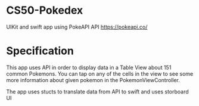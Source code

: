 # CS50-Pokedex

UIKit and swift app using PokeAPI API https://pokeapi.co/

# Specification

This app uses API in order to display data in a Table View about 151 common Pokemons. You can tap on any of the cells in the view to see some more information about given pokemon in the PokemonViewController.

The app uses stucts to translate data from API to swift and uses storboard UI
